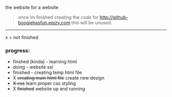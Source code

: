 the website for a website 
> once im finished creating the code for http://github-boogiehasfun.epizy.com this will be unused.
---
x = not finished

### progress:
- finshed (kinda) - learning html
- doing - website ssl 
- finished - creating temp html file
- X ~~creating main html file~~ create new design
- ~~X css~~ learn proper css styling
- X ~~finished~~ website up and running
